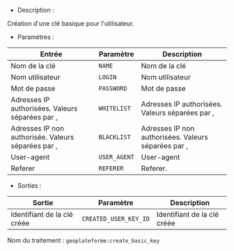 - Description :

Création d'une clé basique pour l'utilisateur.

- Paramètres :

| Entrée           | Paramètre          | Description                                                |
|------------------|--------------------|------------------------------------------------------------|
| Nom de la clé    | `NAME`        | Nom de la clé  |
| Nom utilisateur  | `LOGIN`        | Nom utilisateur |
| Mot de passe  | `PASSWORD`        | Mot de passe|
| Adresses IP authorisées. Valeurs séparées par ,  | `WHITELIST`        | Adresses IP authorisées. Valeurs séparées par , |
| Adresses IP non authorisée. Valeurs séparées par , | `BLACKLIST`        | Adresses IP non authorisées. Valeurs séparées par ,|
| User-agent | `USER_AGENT`        | User-agent |
| Referer  | `REFERER`        | Referer. |

- Sorties :

| Sortie                             | Paramètre                           | Description                    |
|------------------------------------|-------------------------------------|--------------------------------|
| Identifiant de la clé créée | `CREATED_USER_KEY_ID`        | Identifiant de la clé créée  |

Nom du traitement : `geoplateforme:create_basic_key`
